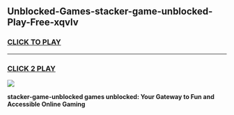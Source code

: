 
## Unblocked-Games-stacker-game-unblocked-Play-Free-xqvlv
<h3>
<a href="https://premium76.site?title=stacker-game-unblocked&ref=23A">CLICK TO PLAY</a></h3>
<hr>

<h3>
<a href="https://premium76.site?title=stacker-game-unblocked&ref=23A">CLICK 2 PLAY</a>
  
</h3>

<a href="https://premium76.site?title=stacker-game-unblocked&ref=23A"><img src="https://clearcache.store/games.png"></a>


**stacker-game-unblocked games unblocked: Your Gateway to Fun and Accessible Online Gaming**
